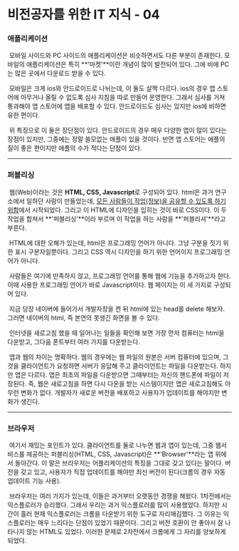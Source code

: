 # 비전공자를 위한 IT 지식 - 04



### 애플리케이션

​	모바일 사이드와 PC 사이드의 애플리케이션은 비슷하면서도 다른 부분이 존재한다. 모바일의 애플리케이션은 특히 **'마켓'**이란 개념이 많이 발전되어 있다. 그에 비에 PC는 많은 곳에서 다운로드 받을 수 있다.

​	모바일은 크게 ios와 안드로이드로 나뉘는데, 이 둘도 살짝 다르다. ios의 경우 앱 스토어에 아무거나 올릴 수 없도록 심사 지침을 따로 만들어 운영한다. 그래서 심사를 거쳐 통과해야 앱 스토어에 앱을 배포할 수 있다. 안드로이드도 심사는 있지만 ios에 비하면 유한 편이다.

​	위 특징으로 이 둘은 장단점이 있다. 안드로이드의 경우 매우 다양한 앱이 많이 있다는 장점이 있지만, 그중에는 정말 쓸모없는 애플이 있을 것이다. 반면 앱 스토어는 애플의 질이 좋은 편이지만 애플의 수가 적다는 단점이 있다. 



---



### 퍼블리싱

​	웹(Web)이라는 것은 **HTML, CSS, Javascript**로 구성되어 있다. html은 과거 연구소에서 일하던 사람이 만들었는데, <u>모든 사람들이 작업(정보)을 공유할 수 있도록 하기 위함</u>에서 시작되었다. 그리고 이 HTML에 디자인을 입히는 것이 바로 CSS이다. 이 두 작업을 합쳐서 **'퍼블리싱'**이라 부르며 이 작업을 하는 사람을 **'퍼블리셔'**라고 부른다. 

​	HTML에 대한 오해가 있는데, html은 프로그래밍 언어가 아니다. 그냥 구분을 짓기 위한 표시 구분자일뿐이다. 그리고 CSS 역시 디자인을 하기 위한 언어이지 프로그래밍 언어가 아니다.

​	사람들은 여기에 만족하지 않고, 프로그래밍 언어를 통해 웹에 기능을 추가하고자 한다. 이때 사용한 프로그래밍 언어가 바로 Javascript이다. 웹 페이지는 이 세 가지로 구성되어 있다.

​	지금 당장 네이버에 들어가서 개발자창을 켠 뒤 html에 있는 head를 delete 해보자. 그러면 네이버의 html, 즉 본연의 못생긴 화면을 볼 수 있다.

​	인터넷을 새로고침 했을 때 일어나는 일들을 확인해 보면 가장 먼저 컴퓨터는 html을 다운받고, 그다음 폰트부터 여러 가지를 다운받는다. 

​	앱과 웹의 차이는 명확하다. 웹의 경우에는 웹 파일의 원본은 서버 컴퓨터에 있으며, 그것을 클라이언트가 요청하면 서버가 응답해 주고 클라이언트는 파일을 다운받는다. 하지만 앱은 다르다. 앱은 최초의 파일을 다운받으면 그때부터는 자신의 핸드폰에 파일이 저장된다. 즉, 웹은 새로고침을 하면 다시 다운을 받는 시스템이지만 앱은 새로고침해도 아무런 변화가 없다. 개발자가 새로운 버전을 배포하고 사용자가 업데이트를 해야지만 변화가 생긴다.



---



### 브라우저

​	여기서 재밌는 포인트가 있다. 클라이언트를 둘로 나누면 웹과 앱이 있는데, 그중 웹서비스를 제공하는 퍼블리싱(HTML, CSS, Javascript)은 **'Browser'**라는 앱 위에서 돌아간다. 이 말은 브라우저는 어플리케이션의 특징을 그대로 갖고 있다는 말이다. 버전을 갖고 있고, 사용자가 직접 업데이트를 해야만 최신 버전이 된다(크롬의 경우 자동 업데이트 기능 사용).

​	브라우저는 여러 가지가 있는데, 이들은 과거부터 오랫동안 경쟁을 해왔다. 1차전에서는 익스플로러가 승리했다. 그래서 우리는 과거 익스플로러를 많이 사용했었다. 하지만 시간이 흘러 현재 익스플로러는 크롬을 다운받기 위한 도구로 자리매김했다. 그 이유는 익스플로러는 매우 느리다는 단점이 있었기 때문이다. 그리고 버전 호환이 안 좋아서 잘 나타나지 않는 HTML도 있었다. 이러한 문제로 2차전에서 크롬에게 그 자리를 양보하게 되었다.

